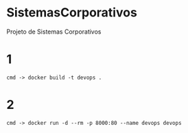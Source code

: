 # SistemasCorporativos

Projeto de Sistemas Corporativos 


# 1
    cmd -> docker build -t devops .

# 2
    cmd -> docker run -d --rm -p 8000:80 --name devops devops